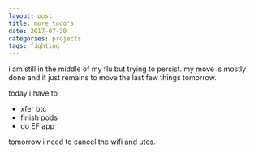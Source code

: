 ```yaml
---
layout: post
title: more todo's
date: 2017-07-30
categories: projects
tags: fighting
---
```


i am still in the middle of my flu but trying to persist. my move is mostly done and it just remains to move the last few things tomorrow.

today i have to
- xfer btc
- finish pods
- do EF app

tomorrow i need to cancel the wifi and utes.
